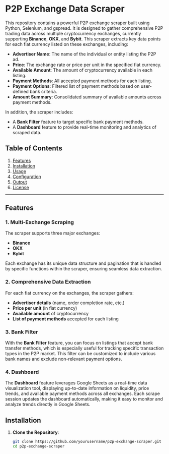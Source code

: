 # P2P Exchange Data Scraper

This repository contains a powerful P2P exchange scraper built using Python, Selenium, and gspread. It is designed to gather comprehensive P2P trading data across multiple cryptocurrency exchanges, currently supporting **Binance**, **OKX**, and **Bybit**. This scraper extracts key data points for each fiat currency listed on these exchanges, including:

- **Advertiser Name**: The name of the individual or entity listing the P2P ad.
- **Price**: The exchange rate or price per unit in the specified fiat currency.
- **Available Amount**: The amount of cryptocurrency available in each listing.
- **Payment Methods**: All accepted payment methods for each listing.
- **Payment Options**: Filtered list of payment methods based on user-defined bank criteria.
- **Amount Summary**: Consolidated summary of available amounts across payment methods.

In addition, the scraper includes:
- A **Bank Filter** feature to target specific bank payment methods.
- A **Dashboard** feature to provide real-time monitoring and analytics of scraped data.

## Table of Contents
1. [Features](#features)
2. [Installation](#installation)
3. [Usage](#usage)
4. [Configuration](#configuration)
5. [Output](#output)
6. [License](#license)

---

## Features

### 1. Multi-Exchange Scraping
The scraper supports three major exchanges:
- **Binance**
- **OKX**
- **Bybit**

Each exchange has its unique data structure and pagination that is handled by specific functions within the scraper, ensuring seamless data extraction.

### 2. Comprehensive Data Extraction
For each fiat currency on the exchanges, the scraper gathers:
- **Advertiser details** (name, order completion rate, etc.)
- **Price per unit** (in fiat currency)
- **Available amount** of cryptocurrency
- **List of payment methods** accepted for each listing

### 3. Bank Filter
With the **Bank Filter** feature, you can focus on listings that accept bank transfer methods, which is especially useful for tracking specific transaction types in the P2P market. This filter can be customized to include various bank names and exclude non-relevant payment options.

### 4. Dashboard
The **Dashboard** feature leverages Google Sheets as a real-time data visualization tool, displaying up-to-date information on liquidity, price trends, and available payment methods across all exchanges. Each scrape session updates the dashboard automatically, making it easy to monitor and analyze trends directly in Google Sheets.

## Installation

1. **Clone the Repository**:
   ```bash
   git clone https://github.com/yourusername/p2p-exchange-scraper.git
   cd p2p-exchange-scraper
